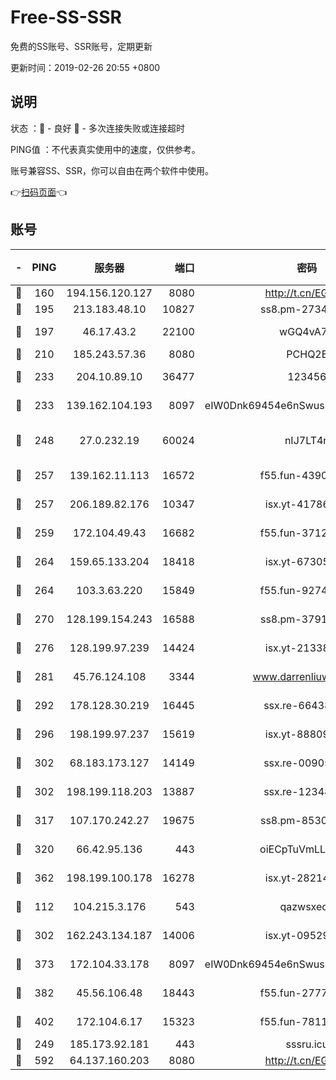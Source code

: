 # Free-SS-SSR

免费的SS账号、SSR账号，定期更新

更新时间：2019-02-26 20:55 +0800

## 说明

状态     ：🙂 - 良好 🙁 - 多次连接失败或连接超时

PING值   ：不代表真实使用中的速度，仅供参考。

账号兼容SS、SSR，你可以自由在两个软件中使用。

👉[扫码页面](https://liesauer.github.io/free-ss-ssr.github.io/)👈

## 账号

|-|PING|服务器|端口|密码|加密方式|区域|
|:----:|:----:|:-----:|-----:|:----:|:----:|:----:|
|🙂|160|194.156.120.127|8080|http://t.cn/EGJIyrl|rc4-md5|RU|
|🙂|195|213.183.48.10|10827|ss8.pm-27345710|rc4-md5|RU|
|🙂|197|46.17.43.2|22100|wGQ4vA7D|aes-256-gcm|RU|
|🙂|210|185.243.57.36|8080|PCHQ2E|rc4-md5|US|
|🙂|233|204.10.89.10|36477|123456|aes-256-cfb|US|
|🙂|233|139.162.104.193|8097|eIW0Dnk69454e6nSwuspv9DmS201tQ0D|aes-256-cfb|JP|
|🙂|248|27.0.232.19|60024|nIJ7LT4n|xchacha20-ietf-poly1305|HK|
|🙂|257|139.162.11.113|16572|f55.fun-43900311|aes-256-cfb|SG|
|🙂|257|206.189.82.176|10347|isx.yt-41786271|aes-256-cfb|SG|
|🙂|259|172.104.49.43|16682|f55.fun-37126498|aes-256-cfb|SG|
|🙂|264|159.65.133.204|18418|isx.yt-67305082|aes-256-cfb|SG|
|🙂|264|103.3.63.220|15849|f55.fun-92746572|aes-256-cfb|SG|
|🙂|270|128.199.154.243|16588|ss8.pm-37919199|aes-256-cfb|SG|
|🙂|276|128.199.97.239|14424|isx.yt-21338454|aes-256-cfb|SG|
|🙂|281|45.76.124.108|3344|www.darrenliuwei.com|aes-256-cfb|AU|
|🙂|292|178.128.30.219|16445|ssx.re-66438598|aes-256-cfb|SG|
|🙂|296|198.199.97.237|15619|isx.yt-88809686|aes-256-cfb|US|
|🙂|302|68.183.173.127|14149|ssx.re-00905761|aes-256-cfb|US|
|🙂|302|198.199.118.203|13887|ssx.re-12348828|aes-256-cfb|US|
|🙂|317|107.170.242.27|19675|ss8.pm-85305168|aes-256-cfb|US|
|🙂|320|66.42.95.136|443|oiECpTuVmLLxk4Ts|aes-256-cfb|US|
|🙂|362|198.199.100.178|16278|isx.yt-28214890|aes-256-cfb|US|
|🙂|112|104.215.3.176|543|qazwsxedc|aes-256-gcm|JP|
|🙂|302|162.243.134.187|14006|isx.yt-09529412|aes-256-cfb|US|
|🙂|373|172.104.33.178|8097|eIW0Dnk69454e6nSwuspv9DmS201tQ0D|aes-256-cfb|SG|
|🙂|382|45.56.106.48|18443|f55.fun-27772788|aes-256-cfb|US|
|🙂|402|172.104.6.17|15323|f55.fun-78116806|aes-256-cfb|US|
|🙁|249|185.173.92.181|443|sssru.icu|rc4-md5|RU|
|🙁|592|64.137.160.203|8080|http://t.cn/EGJIyrl|rc4-md5|CA|
